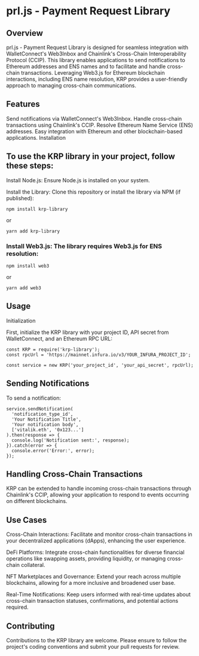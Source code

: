 # prl.js - Payment Request Library

## Overview

prl.js - Payment Request Library is designed for seamless integration with WalletConnect's Web3Inbox and Chainlink's Cross-Chain Interoperability Protocol (CCIP). This library enables applications to send notifications to Ethereum addresses and ENS names and to facilitate and handle cross-chain transactions. Leveraging Web3.js for Ethereum blockchain interactions, including ENS name resolution, KRP provides a user-friendly approach to managing cross-chain communications.

## Features

Send notifications via WalletConnect's Web3Inbox.
Handle cross-chain transactions using Chainlink's CCIP.
Resolve Ethereum Name Service (ENS) addresses.
Easy integration with Ethereum and other blockchain-based applications.
Installation

## To use the KRP library in your project, follow these steps:

Install Node.js: Ensure Node.js is installed on your system.

Install the Library: Clone this repository or install the library via NPM (if published):

```
npm install krp-library
```

or

```
yarn add krp-library
```

### Install Web3.js: The library requires Web3.js for ENS resolution:

```
npm install web3
```

or

```
yarn add web3
```

## Usage

Initialization

First, initialize the KRP library with your project ID, API secret from WalletConnect, and an Ethereum RPC URL:

```
const KRP = require('krp-library');
const rpcUrl = 'https://mainnet.infura.io/v3/YOUR_INFURA_PROJECT_ID';

const service = new KRP('your_project_id', 'your_api_secret', rpcUrl);
```

## Sending Notifications

To send a notification:

```
service.sendNotification(
  'notification_type_id',
  'Your Notification Title',
  'Your notification body',
  ['vitalik.eth', '0x123...']
).then(response => {
  console.log('Notification sent:', response);
}).catch(error => {
  console.error('Error:', error);
});
```

## Handling Cross-Chain Transactions

KRP can be extended to handle incoming cross-chain transactions through Chainlink's CCIP, allowing your application to respond to events occurring on different blockchains.

## Use Cases

Cross-Chain Interactions: Facilitate and monitor cross-chain transactions in your decentralized applications (dApps), enhancing the user experience.

DeFi Platforms: Integrate cross-chain functionalities for diverse financial operations like swapping assets, providing liquidity, or managing cross-chain collateral.

NFT Marketplaces and Governance: Extend your reach across multiple blockchains, allowing for a more inclusive and broadened user base.

Real-Time Notifications: Keep users informed with real-time updates about cross-chain transaction statuses, confirmations, and potential actions required.

## Contributing

Contributions to the KRP library are welcome. Please ensure to follow the project's coding conventions and submit your pull requests for review.
